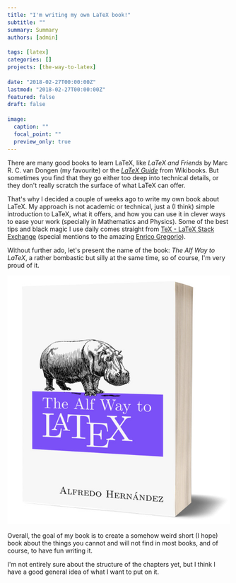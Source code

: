 ```yaml
---
title: "I'm writing my own LaTeX book!"
subtitle: ""
summary: Summary
authors: [admin]

tags: [latex]
categories: []
projects: [the-way-to-latex]

date: "2018-02-27T00:00:00Z"
lastmod: "2018-02-27T00:00:00Z"
featured: false
draft: false

image:
  caption: ""
  focal_point: ""
  preview_only: true
---
```


There are many good books to learn LaTeX, like *LaTeX and Friends* by Marc R. C. van Dongen (my favourite) or the [*LaTeX Guide*](https://en.wikibooks.org/wiki/LaTeX) from Wikibooks. But sometimes you find that they go either too deep into technical details, or they don't really scratch the surface of what LaTeX can offer.

That's why I decided a couple of weeks ago to write my own book about LaTeX. My approach is not academic or technical, just a (I think) simple introduction to LaTeX, what it offers, and how you can use it in clever ways to ease your work (specially in Mathematics and Physics). Some of the best tips and black magic I use daily comes straight from [TeX - LaTeX Stack Exchange](https://tex.stackexchange.com/) (special mentions to the amazing [Enrico Gregorio](https://tex.stackexchange.com/users/4427/egreg)).


Without further ado, let's present the name of the book: *The Alf Way to LaTeX*, a rather bombastic but silly at the same time, so of course, I'm very proud of it.

![png](./alf-way-cover.jpg)

Overall, the goal of my book is to create a somehow weird short (I hope) book about the things you cannot and will not find in most books, and of course, to have fun writing it.

I'm not entirely sure about the structure of the chapters yet, but I think I have a good general idea of what I want to put on it.

